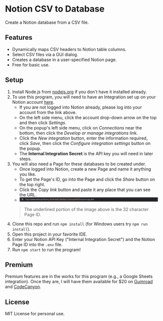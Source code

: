 # Notion CSV to Database
Create a Notion database from a CSV file.

## Features
- Dynamically maps CSV headers to Notion table columns.
- Select CSV files via a GUI dialog.
- Creates a database in a user-specified Notion page.
- Free for basic use.

## Setup
1. Install Node.js from [nodejs.org](https://nodejs.org/en/download) if you don't have it installed already.
2. To use this program, you will need to have an Integration set up on your Notion account [here](https://www.notion.so/profile/integrations).
   - If you are not logged into Notion already, please log into your account from the link above.
   - On the left side menu, click the account drop-down arrow on the top and then click <i>Settings</i>.
   - On the popup's left side menu, click on <i>Connections</i> near the bottom, then click the <i>Develop or manage integrations</i> link.
   - Click the <i>New integration</i> button, enter the information required, click <i>Save</i>, then click the <i>Configure integration settings</i> button on the popup.
   - The <b>Internal Integration Secret</b> is the API key you will need in later steps.
3. You will also need a Page for these databases to be created under.
   - Once logged into Notion, create a new Page and name it anything you like.
   - To get the Page's ID, go into the Page and click the <i>Share</i> button on the top right.
   - Click the <i>Copy link</i> button and paste it any place that you can see the URL.
   - ![NotionURLPageID](/public/NotionURLPageID.png)
   > The underlined portion of the image above is the 32 character Page ID.
4. Clone this repo and run `npm install` (for Windows users try `npm run install`).
5. Open this project in your favorite IDE.
6. Enter your Notion API Key ("Internal Integration Secret") and the Notion Page ID into the `.env` file.
7. Run `npm start` to run the program!

## Premium
Premium features are in the works for this program (e.g., a Google Sheets integration). Once they are, I will have them available for $20 on [Gumroad](https://gumroad.com) and [CodeCanyon](https://codecanyon.net).

## License
MIT License for personal use.